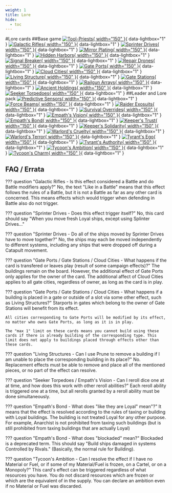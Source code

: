 ```yaml
---
weight: 1
title: Lore
hide:
  - toc
---
```

#Lore cards
##Base game
[![Tool-Priests](1/b/piece_0_0.jpg){ width="150" }](1/b/piece_0_0.jpg){ data-lightbox="1" } 
[![Galactic Rifles](1/b/piece_0_1.jpg){ width="150" }](1/b/piece_0_1.jpg){ data-lightbox="1" } 
[![Sprinter Drives](1/b/piece_0_2.jpg){ width="150" }](1/b/piece_0_2.jpg){ data-lightbox="1" } 
[![Mirror Plating](1/b/piece_0_3.jpg){ width="150" }](1/b/piece_0_3.jpg){ data-lightbox="1" } 
[![Hidden Harbors](1/b/piece_0_4.jpg){ width="150" }](1/b/piece_0_4.jpg){ data-lightbox="1" } 
[![Signal Breaker](1/b/piece_0_5.jpg){ width="150" }](1/b/piece_0_5.jpg){ data-lightbox="1" } 
[![Repair Drones](1/b/piece_0_6.jpg){ width="150" }](1/b/piece_0_6.jpg){ data-lightbox="1" } 
[![Gate Ports](1/b/piece_1_0.jpg){ width="150" }](1/b/piece_1_0.jpg){ data-lightbox="1" } 
[![Cloud Cities](1/b/piece_1_1.jpg){ width="150" }](1/b/piece_1_1.jpg){ data-lightbox="1" } 
[![Living Structure](1/b/piece_1_2.jpg){ width="150" }](1/b/piece_1_2.jpg){ data-lightbox="1" } 
[![Gate Stations](1/b/piece_1_3.jpg){ width="150" }](1/b/piece_1_3.jpg){ data-lightbox="1" } 
[![Railgun Arrays](1/b/piece_1_4.jpg){ width="150" }](1/b/piece_1_4.jpg){ data-lightbox="1" } 
[![Ancient Holdings](1/b/piece_1_5.jpg){ width="150" }](1/b/piece_1_5.jpg){ data-lightbox="1" } 
[![Seeker Torpedoes](1/b/piece_1_6.jpg){ width="150" }](1/b/piece_1_6.jpg){ data-lightbox="1" } 
##Leader and Lore pack
[![Predictive Sensors](1/x/piece_0_0.jpg){ width="150" }](1/x/piece_0_0.jpg){ data-lightbox="1" } 
[![Force Beams](1/x/piece_0_1.jpg){ width="150" }](1/x/piece_0_1.jpg){ data-lightbox="1" } 
[![Raider Exosuits](1/x/piece_0_2.jpg){ width="150" }](1/x/piece_0_2.jpg){ data-lightbox="1" } 
[![Survival Overrides](1/x/piece_0_3.jpg){ width="150" }](1/x/piece_0_3.jpg){ data-lightbox="1" } 
[![Empath's Vision](1/x/piece_0_4.jpg){ width="150" }](1/x/piece_0_4.jpg){ data-lightbox="1" } 
[![Empath's Bond](1/x/piece_0_5.jpg){ width="150" }](1/x/piece_0_5.jpg){ data-lightbox="1" } 
[![Keeper's Trust](1/x/piece_0_6.jpg){ width="150" }](1/x/piece_0_6.jpg){ data-lightbox="1" } 
[![Keeper's Solidarity](1/x/piece_1_0.jpg){ width="150" }](1/x/piece_1_0.jpg){ data-lightbox="1" } 
[![Warlord's Cruelty](1/x/piece_1_1.jpg){ width="150" }](1/x/piece_1_1.jpg){ data-lightbox="1" } 
[![Warlord's Terror](1/x/piece_1_2.jpg){ width="150" }](1/x/piece_1_2.jpg){ data-lightbox="1" } 
[![Tyrant's Ego](1/x/piece_1_3.jpg){ width="150" }](1/x/piece_1_3.jpg){ data-lightbox="1" } 
[![Tyrant's Authority](1/x/piece_1_4.jpg){ width="150" }](1/x/piece_1_4.jpg){ data-lightbox="1" } 
[![Tycoon's Ambition](1/x/piece_1_5.jpg){ width="150" }](1/x/piece_1_5.jpg){ data-lightbox="1" } 
[![Tycoon's Charm](1/x/piece_1_6.jpg){ width="150" }](1/x/piece_1_6.jpg){ data-lightbox="1" } 

## FAQ / Errata

??? question "Galactic Rifles - Is this effect considered a Battle and do Battle modifiers apply?"
    No, the text "Like in a Battle" means that this effect follows the rules of a Battle, but it is not a Battle as far as any other card is concerned. This means effects which would trigger when defending in Battle also do not trigger.

??? question "Sprinter Drives - Does this effect trigger itself?"
    No, this card should say "When you move fresh Loyal ships, except using Splinter Drives..."

??? question "Sprinter Drives - Do all of the ships moved by Sprinter Drives have to move together?"
    No, the ships may each be moved independently to different systems, including any ships that were dropped off during a Catapult movement.

??? question "Gate Ports / Gate Stations / Cloud Cities - What happens if the card is transfered or leaves play (result of some campaign effects)?"
    The buildings remain on the board. However, the additional effect of Gate Ports only applies for the owner of the card. The additional affect of Cloud Cities applies to all gate cities, regardless of owner, as long as the card is in play.

??? question "Gate Ports / Gate Stations / Cloud Cities - What happens if a building is placed in a gate or outside of a slot via some other effect, such as Living Structures?"
    Starports in gates which belong to the owner of Gate Stations will benefit from its effect.

    All cities corresponding to Gate Ports will be modified by its effect, no matter who owns Gate Ports, as long as it is in play.

    The "max 1" limit on these cards means you cannot build using these cards if there is already building of the corresponding type. This limit does not apply to buildings placed through effects other than these cards.

??? question "Living Structures - Can I use Prune to remove a building if I am unable to place the corresponding building in its place?"
    No. Replacement effects must be able to remove and place all of the mentioned pieces, or no part of the effect can resolve.

??? question "Seeker Torpedoes / Empath's Vision - Can I reroll dice one at at time, and how does this work with other reroll abilities?"
    Each reroll ability is triggered one at a time, but all rerolls granted by a reroll ability must be done simultaneously.

??? question "Empath's Bond - What does "like they are Loyal" mean"?"
    It means that the effect is resolved according to the rules of taxing or building with Loyal buildings. The building is not treated Loyal for any other purpose. For example, Anarchist is not prohibited from taxing such buildings (but is still prohibited from taxing buildings that are actually Loyal)

??? question "Empath's Bond - What does "blockaded" mean?"
    Blockaded is a deprecated term. This should say "Build ships damaged in systems Controlled by Rivals." (Basically, the normal rule for Building).

??? question "Tycoon's Ambition - Can I resolve the effect if I have no Material or Fuel, or if some of my Material/Fuel is frozen, on a Cartel, or on a Monopoly?"
    This card's effect can be triggered regardless of what resources you have. You do not discard resources which are frozen or which are the equivalent of in the supply. You can declare an ambition even if no Material or Fuel was discarded. 

